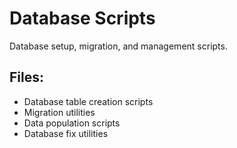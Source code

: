 # Database Scripts

Database setup, migration, and management scripts.

## Files:
- Database table creation scripts
- Migration utilities
- Data population scripts
- Database fix utilities
